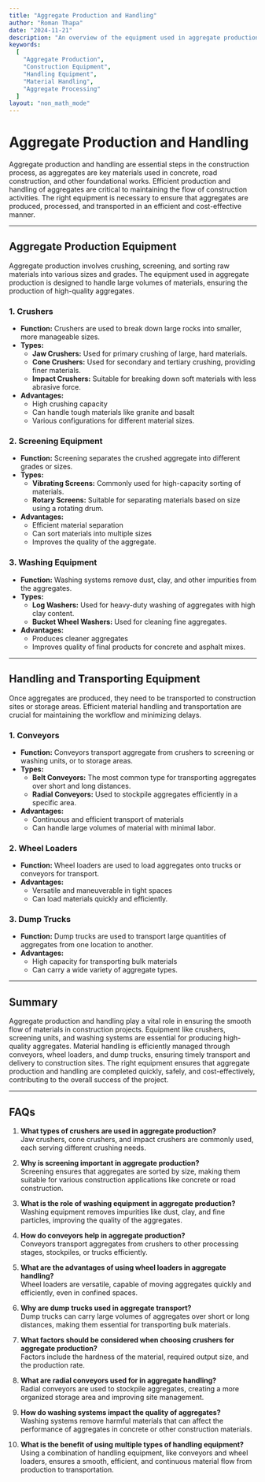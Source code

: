 ```yaml
---
title: "Aggregate Production and Handling"
author: "Roman Thapa"
date: "2024-11-21"
description: "An overview of the equipment used in aggregate production and handling processes in construction."
keywords:
  [
    "Aggregate Production",
    "Construction Equipment",
    "Handling Equipment",
    "Material Handling",
    "Aggregate Processing"
  ]
layout: "non_math_mode"
---
```


# Aggregate Production and Handling

Aggregate production and handling are essential steps in the construction process, as aggregates are key materials used in concrete, road construction, and other foundational works. Efficient production and handling of aggregates are critical to maintaining the flow of construction activities. The right equipment is necessary to ensure that aggregates are produced, processed, and transported in an efficient and cost-effective manner.

---

## Aggregate Production Equipment

Aggregate production involves crushing, screening, and sorting raw materials into various sizes and grades. The equipment used in aggregate production is designed to handle large volumes of materials, ensuring the production of high-quality aggregates.

### 1. **Crushers**
   - **Function:** Crushers are used to break down large rocks into smaller, more manageable sizes.
   - **Types:**
     - **Jaw Crushers:** Used for primary crushing of large, hard materials.
     - **Cone Crushers:** Used for secondary and tertiary crushing, providing finer materials.
     - **Impact Crushers:** Suitable for breaking down soft materials with less abrasive force.
   - **Advantages:**
     - High crushing capacity
     - Can handle tough materials like granite and basalt
     - Various configurations for different material sizes.

### 2. **Screening Equipment**
   - **Function:** Screening separates the crushed aggregate into different grades or sizes.
   - **Types:**
     - **Vibrating Screens:** Commonly used for high-capacity sorting of materials.
     - **Rotary Screens:** Suitable for separating materials based on size using a rotating drum.
   - **Advantages:**
     - Efficient material separation
     - Can sort materials into multiple sizes
     - Improves the quality of the aggregate.

### 3. **Washing Equipment**
   - **Function:** Washing systems remove dust, clay, and other impurities from the aggregates.
   - **Types:**
     - **Log Washers:** Used for heavy-duty washing of aggregates with high clay content.
     - **Bucket Wheel Washers:** Used for cleaning fine aggregates.
   - **Advantages:**
     - Produces cleaner aggregates
     - Improves quality of final products for concrete and asphalt mixes.

---

## Handling and Transporting Equipment

Once aggregates are produced, they need to be transported to construction sites or storage areas. Efficient material handling and transportation are crucial for maintaining the workflow and minimizing delays.

### 1. **Conveyors**
   - **Function:** Conveyors transport aggregate from crushers to screening or washing units, or to storage areas.
   - **Types:**
     - **Belt Conveyors:** The most common type for transporting aggregates over short and long distances.
     - **Radial Conveyors:** Used to stockpile aggregates efficiently in a specific area.
   - **Advantages:**
     - Continuous and efficient transport of materials
     - Can handle large volumes of material with minimal labor.

### 2. **Wheel Loaders**
   - **Function:** Wheel loaders are used to load aggregates onto trucks or conveyors for transport.
   - **Advantages:**
     - Versatile and maneuverable in tight spaces
     - Can load materials quickly and efficiently.

### 3. **Dump Trucks**
   - **Function:** Dump trucks are used to transport large quantities of aggregates from one location to another.
   - **Advantages:**
     - High capacity for transporting bulk materials
     - Can carry a wide variety of aggregate types.

---

## Summary

Aggregate production and handling play a vital role in ensuring the smooth flow of materials in construction projects. Equipment like crushers, screening units, and washing systems are essential for producing high-quality aggregates. Material handling is efficiently managed through conveyors, wheel loaders, and dump trucks, ensuring timely transport and delivery to construction sites. The right equipment ensures that aggregate production and handling are completed quickly, safely, and cost-effectively, contributing to the overall success of the project.

---

## FAQs

1. **What types of crushers are used in aggregate production?**  
   Jaw crushers, cone crushers, and impact crushers are commonly used, each serving different crushing needs.

2. **Why is screening important in aggregate production?**  
   Screening ensures that aggregates are sorted by size, making them suitable for various construction applications like concrete or road construction.

3. **What is the role of washing equipment in aggregate production?**  
   Washing equipment removes impurities like dust, clay, and fine particles, improving the quality of the aggregates.

4. **How do conveyors help in aggregate production?**  
   Conveyors transport aggregates from crushers to other processing stages, stockpiles, or trucks efficiently.

5. **What are the advantages of using wheel loaders in aggregate handling?**  
   Wheel loaders are versatile, capable of moving aggregates quickly and efficiently, even in confined spaces.

6. **Why are dump trucks used in aggregate transport?**  
   Dump trucks can carry large volumes of aggregates over short or long distances, making them essential for transporting bulk materials.

7. **What factors should be considered when choosing crushers for aggregate production?**  
   Factors include the hardness of the material, required output size, and the production rate.

8. **What are radial conveyors used for in aggregate handling?**  
   Radial conveyors are used to stockpile aggregates, creating a more organized storage area and improving site management.

9. **How do washing systems impact the quality of aggregates?**  
   Washing systems remove harmful materials that can affect the performance of aggregates in concrete or other construction materials.

10. **What is the benefit of using multiple types of handling equipment?**  
   Using a combination of handling equipment, like conveyors and wheel loaders, ensures a smooth, efficient, and continuous material flow from production to transportation.
